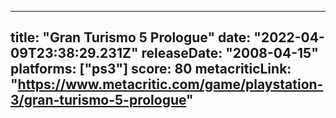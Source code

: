 
---
title: "Gran Turismo 5 Prologue"
date: "2022-04-09T23:38:29.231Z"
releaseDate: "2008-04-15"
platforms: ["ps3"]
score: 80
metacriticLink: "https://www.metacritic.com/game/playstation-3/gran-turismo-5-prologue"
---
